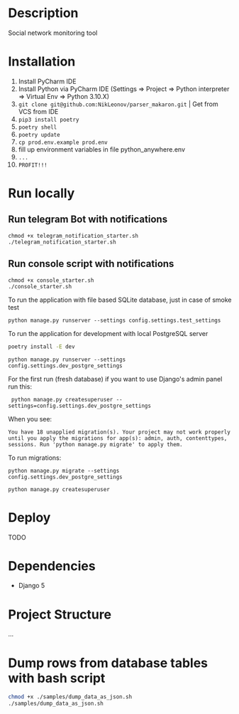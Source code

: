 # Description

Social network monitoring tool
 
# Installation

1. Install PyCharm IDE
2. Install Python via PyCharm IDE (Settings => Project => Python interpreter => Virtual Env => Python 3.10.X)
3. `git clone git@github.com:NikLeonov/parser_makaron.git` | Get from VCS from IDE
4. `pip3 install poetry`
5. `poetry shell`
6. `poetry update`
7. `cp prod.env.example prod.env`
8. fill up environment variables in file python_anywhere.env
8. `...`
9. `PROFIT!!!`


# Run locally

## Run telegram Bot with notifications

```shell
chmod +x telegram_notification_starter.sh
./telegram_notification_starter.sh
```

## Run console script with notifications

```shell
chmod +x console_starter.sh
./console_starter.sh
```

To run the application with file based SQLite database, just in case of smoke test

`python manage.py runserver --settings config.settings.test_settings`

To run the application for development with local PostgreSQL server

```bash
poetry install -E dev
```

`python manage.py runserver --settings config.settings.dev_postgre_settings`

For the first run (fresh database) if you want to use Django's admin panel run this:

` python manage.py createsuperuser --settings=config.settings.dev_postgre_settings`

When you see:

`You have 18 unapplied migration(s). Your project may not work properly until you apply the migrations for app(s): admin, auth, contenttypes, sessions.
Run 'python manage.py migrate' to apply them.`

To run migrations:

`python manage.py migrate --settings config.settings.dev_postgre_settings`

`python manage.py createsuperuser`

# Deploy

TODO

# Dependencies

  * Django 5

# Project Structure

...

# Dump rows from database tables with bash script

```bash
chmod +x ./samples/dump_data_as_json.sh
./samples/dump_data_as_json.sh
```
